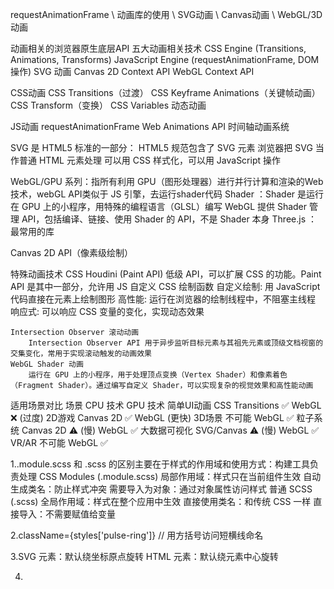 requestAnimationFrame  \ 动画库的使用 \ SVG动画 \ Canvas动画 \ WebGL/3D动画

动画相关的浏览器原生底层API
五大动画相关技术
CSS Engine (Transitions, Animations, Transforms)
JavaScript Engine (requestAnimationFrame, DOM 操作)
SVG 动画
Canvas 2D Context API
WebGL Context API

CSS动画
    CSS Transitions（过渡）
    CSS Keyframe Animations（关键帧动画）
    CSS Transform（变换）
    CSS Variables 动态动画

JS动画
requestAnimationFrame
Web Animations API
时间轴动画系统

SVG 是 HTML5 标准的一部分：
HTML5 规范包含了 SVG 元素
浏览器把 SVG 当作普通 HTML 元素处理
可以用 CSS 样式化，可以用 JavaScript 操作

WebGL/GPU 系列：指所有利用 GPU（图形处理器）进行并行计算和渲染的Web技术，webGL API类似于 JS 引擎，去运行shader代码
    Shader ：Shader 是运行在 GPU 上的小程序，用特殊的编程语言（GLSL）编写
        WebGL 提供 Shader 管理 API，包括编译、链接、使用 Shader 的 API，不是 Shader 本身
    Three.js ： 最常用的库

Canvas 2D API（像素级绘制）

特殊动画技术
    CSS Houdini (Paint API)
        低级 API，可以扩展 CSS 的功能。Paint API 是其中一部分，允许用 JS 自定义 CSS 绘制函数
        自定义绘制: 用 JavaScript 代码直接在元素上绘制图形
        高性能: 运行在浏览器的绘制线程中，不阻塞主线程
        响应式: 可以响应 CSS 变量的变化，实现动态效果

    Intersection Observer 滚动动画
        Intersection Observer API 用于异步监听目标元素与其祖先元素或顶级文档视窗的交集变化，常用于实现滚动触发的动画效果
    WebGL Shader 动画
        运行在 GPU 上的小程序，用于处理顶点变换（Vertex Shader）和像素着色（Fragment Shader）。通过编写自定义 Shader，可以实现复杂的视觉效果和高性能动画




适用场景对比
场景	    CPU 技术	            GPU 技术
简单UI动画	CSS Transitions ✅	    WebGL ❌ (过度)
2D游戏	    Canvas 2D ✅	WebGL          (更快)
3D场景	    不可能	                     WebGL ✅
粒子系统	Canvas 2D ⚠️ (慢)	         WebGL ✅
大数据可视化 SVG/Canvas ⚠️ (慢)	        WebGL ✅
VR/AR	    不可能	                        WebGL ✅


1..module.scss 和 .scss 的区别主要在于样式的作用域和使用方式：构建工具负责处理
    CSS Modules (.module.scss)
        局部作用域：样式只在当前组件生效
        自动生成类名：防止样式冲突
        需要导入为对象：通过对象属性访问样式
    普通 SCSS (.scss)
        全局作用域：样式在整个应用中生效
        直接使用类名：和传统 CSS 一样
        直接导入：不需要赋值给变量

2.className={styles['pulse-ring']}    // 用方括号访问短横线命名

3.SVG 元素：默认绕坐标原点旋转
HTML 元素：默认绕元素中心旋转

4.